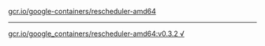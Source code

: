 [gcr.io/google-containers/rescheduler-amd64](https://hub.docker.com/r/anjia0532/rescheduler-amd64/tags/) 

----
[gcr.io/google_containers/rescheduler-amd64:v0.3.2 √](https://hub.docker.com/r/anjia0532/rescheduler-amd64/tags/)


